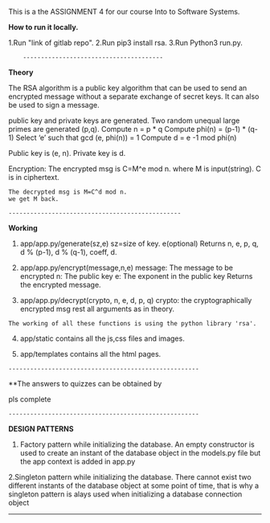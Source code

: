 This is a the ASSIGNMENT 4 for our course Into to Software Systems.

**How to run it locally.**

1.Run "link of gitlab repo".
2.Run pip3 install rsa.
3.Run Python3 run.py.
 
 		---------------------------------------

**Theory**

The RSA algorithm is a public key algorithm that can be used to send an encrypted message without a separate exchange of secret keys. It can also be used to sign a message.

public key and private keys are generated.
Two random unequal large primes are generated (p,q).
Compute n = p * q
Compute phi(n) = (p-1) * (q-1)
Select ‘e’ such that gcd (e, phi(n)) = 1
Compute d = e -1 mod phi(n)

 Public key is (e, n).
 Private key is d.  

 Encryption:
 	The encrypted msg is C=M^e mod n.
 	where M is input(string).
 	C is in ciphertext.

 	The decrypted msg is M=C^d mod n.
 	we get M back. 

 	------------------------------------------------

 **Working** 

 1. app/app.py/generate(sz,e)
 	sz=size of key.
 	e(optional)
 	Returns n, e, p, q, d % (p-1), d % (q-1), coeff, d.

 2.	 app/app.py/encrypt(message,n,e)
    message: The message to be encrypted
    n: The public key
    e: The exponent in the public key
    Returns the encrypted message.

  3. app/app.py/decrypt(crypto, n, e, d, p, q)
     crypto: the cryptographically encrypted msg
    rest all arguments as in theory.

    The working of all these functions is using the python library 'rsa'.
  
  4. app/static
      contains all the js,css files and images.
  
  5. app/templates
      contains all the html pages.
      
   	-----------------------------------------------------

 **The answers to quizzes can be obtained by 

 pls complete

 	-----------------------------------------------------

 **DESIGN PATTERNS**

   1. Factory pattern while initializing the database. An empty constructor is used to create an instant of the database object in the models.py file but the app context is added in app.py
    
   2.Singleton pattern while initializing the database. There cannot exist two different instants of the database object at some point of time, that is why a singleton pattern is alays used when initializing a database connection object

   ----------------------------------------------------------

